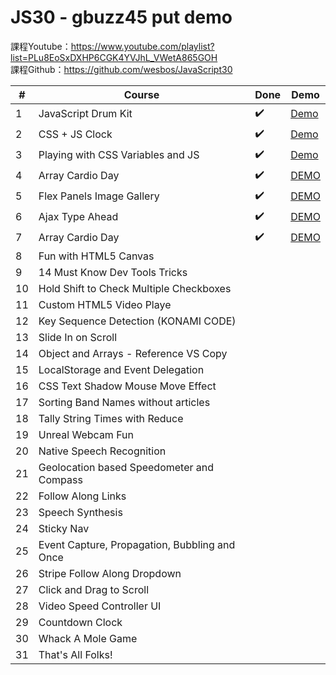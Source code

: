 # JS30 - gbuzz45 put demo

課程Youtube：<a href="https://www.youtube.com/playlist?list=PLu8EoSxDXHP6CGK4YVJhL_VWetA865GOH" target="_blank">https://www.youtube.com/playlist?list=PLu8EoSxDXHP6CGK4YVJhL_VWetA865GOH</a><br>
課程Github：<a href="https://github.com/wesbos/JavaScript30" target="_blank">https://github.com/wesbos/JavaScript30</a><br>

|#|Course|Done|Demo|
|---|---|---|---|
|1|JavaScript Drum Kit|✔️|[Demo](https://gbuzz45.github.io/gbuzz45-JS30-demo/01_Drum_Kit/01_Drum_Kit.html)|
|2|CSS + JS Clock|✔️|[Demo](https://gbuzz45.github.io/gbuzz45-JS30-demo/02_Clock/02_Clock.html)|
|3|Playing with CSS Variables and JS|✔️|[Demo](https://gbuzz45.github.io/gbuzz45-JS30-demo/03_updateCSSwithJS/03_updateCSSwithJS.html)|
|4|Array Cardio Day|✔️|[DEMO](https://gbuzz45.github.io/gbuzz45-JS30-demo/04_js_array_1/)
|5|Flex Panels Image Gallery|✔️|[DEMO](https://gbuzz45.github.io/gbuzz45-JS30-demo/05_FlexboxGallery/index.html)
|6|Ajax Type Ahead|✔️|[DEMO](https://gbuzz45.github.io/gbuzz45-JS30-demo/06_TypeAhead/index.html)
|7|Array Cardio Day|✔️|[DEMO](https://gbuzz45.github.io/gbuzz45-JS30-demo/07_js_array_2/index.html)
|8|Fun with HTML5 Canvas||
|9|14 Must Know Dev Tools Tricks||
|10|Hold Shift to Check Multiple Checkboxes||
|11|Custom HTML5 Video Playe||
|12|Key Sequence Detection (KONAMI CODE)||
|13|Slide In on Scroll||
|14|Object and Arrays - Reference VS Copy||
|15|LocalStorage and Event Delegation||
|16|CSS Text Shadow Mouse Move Effect||
|17|Sorting Band Names without articles||
|18|Tally String Times with Reduce||
|19|Unreal Webcam Fun||
|20|Native Speech Recognition||
|21|Geolocation based Speedometer and Compass||
|22|Follow Along Links||
|23|Speech Synthesis||
|24|Sticky Nav||
|25|Event Capture, Propagation, Bubbling and Once||
|26|Stripe Follow Along Dropdown||
|27|Click and Drag to Scroll||
|28|Video Speed Controller UI||
|29|Countdown Clock||
|30|Whack A Mole Game||
|31|That's All Folks!||
